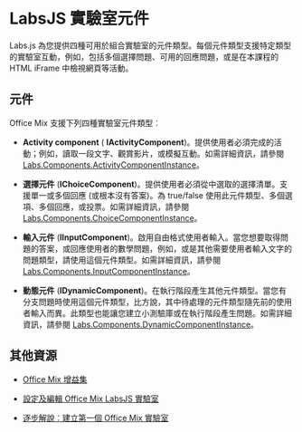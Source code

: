 
# LabsJS 實驗室元件

Labs.js 為您提供四種可用於組合實驗室的元件類型。每個元件類型支援特定類型的實驗室互動，例如，包括多個選擇問題、可用的回應問題，或是在本課程的 HTML iFrame 中檢視網頁等活動。

## 元件

Office Mix 支援下列四種實驗室元件類型︰ 


-  **Activity component** ( **IActivityComponent**)。提供使用者必須完成的活動；例如，讀取一段文字、觀賞影片，或模擬互動。如需詳細資訊，請參閱 [Labs.Components.ActivityComponentInstance](../../../reference/office-mix/labs.components.activitycomponentinstance.md)。
    
-  **選擇元件** (**IChoiceComponent**)。提供使用者必須從中選取的選擇清單。支援單一或多個回應 (或根本沒有答案)。為 true/false 使用此元件類型、多個選項、多個回應，或投票。如需詳細資訊，請參閱 [Labs.Components.ChoiceComponentInstance](../../../reference/office-mix/labs.components.choicecomponentinstance.md)。
    
-  **輸入元件** (**IInputComponent**)。啟用自由格式使用者輸入。當您想要取得問題的答案，或回應使用者的數學問題，例如，或是其他需要使用者輸入文字的問題類型，請使用這個元件類型。如需詳細資訊，請參閱 [Labs.Components.InputComponentInstance](../../../reference/office-mix/labs.components.inputcomponentinstance.md)。
    
-  **動態元件** (**IDynamicComponent**)。在執行階段產生其他元件類型。當您有分支問題時使用這個元件類型，比方說，其中待處理的元件類型隨先前的使用者輸入而異。此類型也能讓您建立小測驗庫或在執行階段產生問題。如需詳細資訊，請參閱 [Labs.Components.DynamicComponentInstance](../../../reference/office-mix/labs.components.dynamiccomponentinstance.md)。
    

## 其他資源



- [Office Mix 增益集](../../powerpoint/office-mix/office-mix-add-ins.md)
    
- [設定及編輯 Office Mix LabsJS 實驗室](../../powerpoint/office-mix/configuring-and-editing-labsjs-labs-for-office-mix.md)
    
- [逐步解說︰建立第一個 Office Mix 實驗室](../../powerpoint/office-mix/creating-your-first-lab-for-office-mix.md#walkthrough-creating-your-first-lab-for-office-mix)
    
